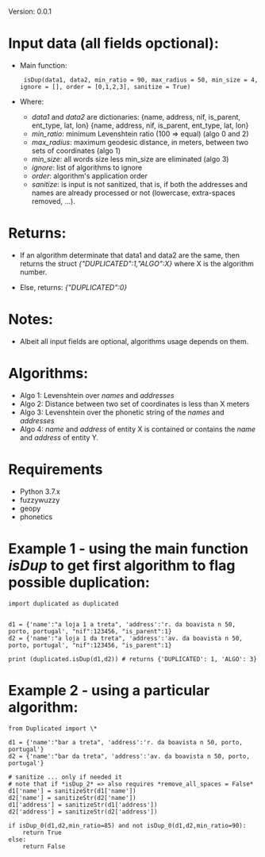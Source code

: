 

Version: 0.0.1

# Input data (all fields opctional):

* Main function:

       isDup(data1, data2, min_ratio = 90, max_radius = 50, min_size = 4, ignore = [], order = [0,1,2,3], sanitize = True)

* Where:
	*  *data1* and *data2* are dictionaries:
			 {name, address, nif, is_parent, ent_type, lat, lon}
			 {name, address, nif, is_parent, ent_type, lat, lon}
	*	*min_ratio*: minimum Levenshtein ratio (100 => equal) (algo 0 and 2)
	*	*max_radius*: maximum geodesic distance, in meters, between two sets of coordinates (algo 1)
	*	*min_size*: all words size less min_size are eliminated (algo 3)
	*	*ignore*: list of algorithms to ignore
	*	*order*: algorithm's application order
	*   *sanitize*: is input is not sanitized, that is, if both the addresses and names are already processed or not (lowercase, extra-spaces removed, ...). 


# Returns:

* If an algorithm determinate that data1 and data2 are the same, then returns the struct *{"DUPLICATED":1,"ALGO":X}*
	where X is the algorithm number.
	
* Else, returns: *{"DUPLICATED":0}*

# Notes:
* Albeit all input fields are optional, algorithms usage depends on them.

# Algorithms:

* Algo 1: Levenshtein over *names* and *addresses*
* Algo 2: Distance between two set of coordinates is less than X meters
* Algo 3: Levenshtein over the phonetic string of the *names* and *addresses*
* Algo 4: *name* and *address* of entity X is contained or contains the *name* and *address* of entity Y.


# Requirements
* Python 3.7.x
* fuzzywuzzy
* geopy
* phonetics


# Example 1 - using the main function *isDup* to get first algorithm to flag possible duplication:


    import duplicated as duplicated
    	

    d1 = {'name':"a loja 1 a treta", 'address':'r. da boavista n 50, porto, portugal', "nif":123456, "is_parent":1}
    d2 = {'name':"a loja 1 da treta", 'address':'av. da boavista n 50, porto, portugal', "nif":123456, "is_parent":1}
    
    print (duplicated.isDup(d1,d2))	# returns {'DUPLICATED': 1, 'ALGO': 3}


# Example 2 - using a particular algorithm:


    from Duplicated import \*
    	
	d1 = {'name':"bar a treta", 'address':'r. da boavista n 50, porto, portugal'}
	d2 = {'name':"bar da treta", 'address':'av. da boavista n 50, porto, portugal'}
	
	# sanitize ... only if needed it
	# note that if *isDup_2* => also requires *remove_all_spaces = False*
	d1['name'] = sanitizeStr(d1['name'])
	d2['name'] = sanitizeStr(d2['name'])
	d1['address'] = sanitizeStr(d1['address'])
	d2['address'] = sanitizeStr(d2['address'])
	
	if isDup_0(d1,d2,min_ratio=85) and not isDup_0(d1,d2,min_ratio=90):
		return True
	else:
		return False

